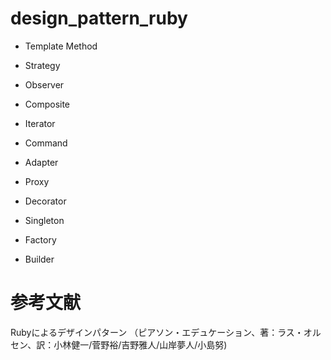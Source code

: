 # design_pattern_ruby

- Template Method

- Strategy

- Observer

- Composite

- Iterator

- Command

- Adapter

- Proxy

- Decorator

- Singleton

- Factory

- Builder

# 参考文献
Rubyによるデザインパターン
（ピアソン・エデュケーション、著：ラス・オルセン、訳：小林健一/菅野裕/吉野雅人/山岸夢人/小島努)